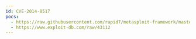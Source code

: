 ```yaml
---
id: CVE-2014-8517
pocs:
  - https://raw.githubusercontent.com/rapid7/metasploit-framework/master/modules/exploits/unix/http/tnftp_savefile.rb
  - https://www.exploit-db.com/raw/43112
---
```

